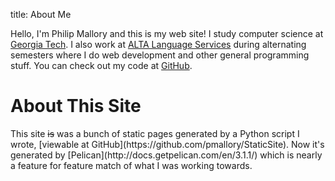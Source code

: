 title: About Me

Hello, I'm Philip Mallory and this is my web site!
I study computer science at [Georgia Tech](http://www.gatech.edu/). I also work
at [ALTA Language Services](http://www.altalang.com/) during alternating
semesters where I do web development and other general programming stuff. You
can check out my code at [GitHub](https://github.com/pmallory).

<h1>About This Site</h1>
This site <del>is</del> was a bunch of static pages generated by a Python script I wrote,
[viewable at GitHub](https://github.com/pmallory/StaticSite).
Now it's generated by [Pelican](http://docs.getpelican.com/en/3.1.1/) which is nearly a feature for feature match of what I was working towards.

